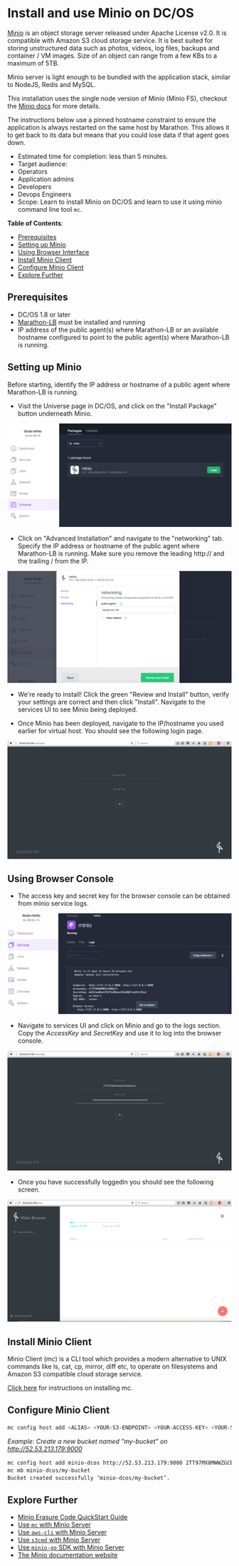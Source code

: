 # Install and use Minio on DC/OS

[Minio](https://minio.io) is an object storage server released under Apache License v2.0. It is compatible with Amazon S3 cloud storage service. It is best suited for storing unstructured data such as photos, videos, log files, backups and container / VM images. Size of an object can range from a few KBs to a maximum of 5TB.

Minio server is light enough to be bundled with the application stack, similar to NodeJS, Redis and MySQL. 

This installation uses the single node version of Minio (Minio FS), checkout the [Minio docs](https://docs.minio.io) for more details.

The instructions below use a pinned hostname constraint to ensure the application is always restarted on the same host by Marathon. This allows it to get back to its data but means that you could lose data if that agent goes down. 

- Estimated time for completion: less than 5 minutes. 
- Target audience:
 - Operators
 - Application admins
 - Developers 
 - Devops Engineers
- Scope: Learn to install Minio on DC/OS and learn to use it using minio command line tool `mc`.

**Table of Contents**:

- [Prerequisites](#prerequisites)
- [Setting up Minio](#setting-up-minio)
- [Using Browser Interface](#using-browser-interface)
- [Install Minio Client](#install-minio-client)
- [Configure Minio Client](#configure-minio-client)
- [Explore Further](#explore-further)

## Prerequisites

- DC/OS 1.8 or later
- [Marathon-LB](https://dcos.io/docs/1.8/usage/service-discovery/marathon-lb/usage/) must be installed and running
- IP address of the public agent(s) where Marathon-LB or an available hostname configured to point to the public agent(s) where Marathon-LB is running.

## Setting up Minio 

Before starting, identify the IP address or hostname of a public agent where Marathon-LB is running. 

- Visit the Universe page in DC/OS, and click on the "Install Package" button underneath Minio.

![Install Minio](img/install.png)

- Click on "Advanced Installation" and navigate to the "networking" tab. Specify the IP address or hostname of the public agent where Marathon-LB is running. Make sure you remove the leading http:// and the trailing / from the IP. 

![Configure IP](img/ip.png)

- We're ready to install! Click the green "Review and Install" button, verify your settings are correct and then click "Install". Navigate to the services UI to see Minio being deployed.
 
- Once Minio has been deployed, navigate to the IP/hostname you used earlier for virtual host. You should see the following login page.

![Minio browser](img/browser.png)

## Using Browser Console

- The access key and secret key for the browser console can be obtained from minio service logs.

![Minio browser](img/logs.png)

- Navigate to services UI and click on Minio and go to the logs section. Copy the _AccessKey_ and _SecretKey_ and use it to log into the browser console.

![Minio browser](img/use-keys.png)

- Once you have successfully loggedin you should see the following screen. 

![Minio browser](img/home.png)

## Install Minio Client

Minio Client (mc) is a CLI tool which provides a modern alternative to UNIX commands like ls, cat, cp, mirror, diff etc, to operate on filesystems and Amazon S3 compatible cloud storage service.

[Click here](https://docs.minio.io/docs/minio-client-quickstart-guide) for instructions on installing mc.

## Configure Minio Client

```sh
mc config host add <ALIAS> <YOUR-S3-ENDPOINT> <YOUR-ACCESS-KEY> <YOUR-SECRET-KEY> <API-SIGNATURE>
```

*Example: Create a new bucket named "my-bucket" on http://52.53.213.179:9000*

```sh
mc config host add minio-dcos http://52.53.213.179:9000 2TT97MX8MWWZGCBWQULV mdXXJwo0bxO7XUfOuOMaUu255u0QKYsddEXjVBzd
mc mb minio-dcos/my-bucket
Bucket created successfully ‘minio-dcos/my-bucket’.
```

## Explore Further

- [Minio Erasure Code QuickStart Guide](https://docs.minio.io/docs/minio-erasure-code-quickstart-guide)
- [Use `mc` with Minio Server](https://docs.minio.io/docs/minio-client-quickstart-guide)
- [Use `aws-cli` with Minio Server](https://docs.minio.io/docs/aws-cli-with-minio)
- [Use `s3cmd` with Minio Server](https://docs.minio.io/docs/s3cmd-with-minio)
- [Use `minio-go` SDK with Minio Server](https://docs.minio.io/docs/golang-client-quickstart-guide)
- [The Minio documentation website](https://docs.minio.io)
